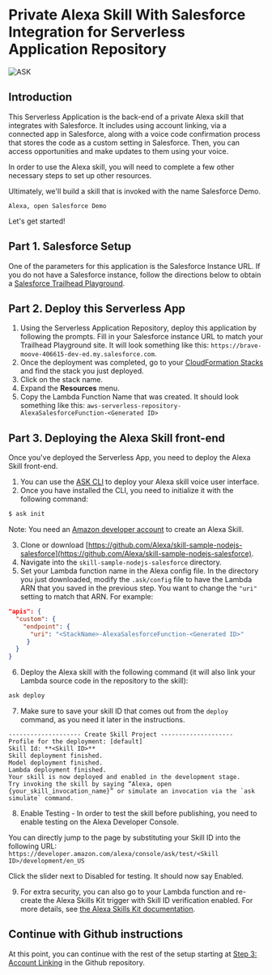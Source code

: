 # Private Alexa Skill With Salesforce Integration for Serverless Application Repository

![ASK](https://m.media-amazon.com/images/G/01/mobile-apps/dex/alexa/alexa-skills-kit/tutorials/quiz-game/header._TTH_.png)

## Introduction

This Serverless Application is the back-end of a private Alexa skill that integrates with Salesforce. It includes using account linking, via a connected app in Salesforce, along with a voice code confirmation process that stores the code as a custom setting in Salesforce. Then, you can access opportunities and make updates to them using your voice.

In order to use the Alexa skill, you will need to complete a few other necessary steps to set up other resources.

Ultimately, we'll build a skill that is invoked with the name Salesforce Demo.

```text
Alexa, open Salesforce Demo
```

Let's get started!

## Part 1. Salesforce Setup

One of the parameters for this application is the Salesforce Instance URL. If you do not have a Salesforce instance, follow the directions below to obtain  a [Salesforce Trailhead Playground](https://trailhead.salesforce.com/en/modules/trailhead_playground_management/units/create-a-trailhead-playground).

## Part 2. Deploy this Serverless App

1. Using the Serverless Application Repository, deploy this application by following the prompts. Fill in your Salesforce instance URL to match your Trailhead Playground site. It will look something like this: ```https://brave-moove-406615-dev-ed.my.salesforce.com```.
2. Once the deployment was completed, go to your [CloudFormation Stacks](https://console.aws.amazon.com/cloudformation/home?region=us-east-1#/stacks) and find the stack you just deployed.
3. Click on the stack name.
4. Expand the **Resources** menu.
5. Copy the Lambda Function Name that was created. It should look something like this: ```aws-serverless-repository-AlexaSalesforceFunction-<Generated ID>```

## Part 3. Deploying the Alexa Skill front-end

Once you've deployed the Serverless App, you need to deploy the Alexa Skill front-end.

1. You can use the [ASK CLI](https://developer.amazon.com/docs/smapi/quick-start-alexa-skills-kit-command-line-interface.html) to deploy your Alexa skill voice user interface.
2. Once you have installed the CLI, you need to initialize it with the following command:

```bash
$ ask init
```

Note: You need an [Amazon developer account](https://developer.amazon.com) to create an Alexa Skill.

3. Clone or download [https://github.com/Alexa/skill-sample-nodejs-salesforce](https://github.com/Alexa/skill-sample-nodejs-salesforce).
4. Navigate into the ```skill-sample-nodejs-salesforce``` directory. 
5. Set your Lambda function name in the Alexa config file. In the directory you just downloaded, modify the ```.ask/config``` file to have the Lambda ARN that you saved in the previous step. You want to change the ```"uri"``` setting to match that ARN. For example:

```json
"apis": {
  "custom": {
    "endpoint": {
      "uri": "<StackName>-AlexaSalesforceFunction-<Generated ID>"
     }
  }
}
```

6. Deploy the Alexa skill with the following command (it will also link your Lambda source code in the repository to the skill):

```bash
ask deploy
```

7. Make sure to save your skill ID that comes out from the ```deploy``` command, as you need it later in the instructions.

```
-------------------- Create Skill Project --------------------
Profile for the deployment: [default]
Skill Id: **<Skill ID>**
Skill deployment finished.
Model deployment finished.
Lambda deployment finished.
Your skill is now deployed and enabled in the development stage.
Try invoking the skill by saying “Alexa, open {your_skill_invocation_name}” or simulate an invocation via the `ask simulate` command.
```

8. Enable Testing - In order to test the skill before publishing, you need to enable testing on the  Alexa Developer Console.

You can directly jump to the page by substituting your Skill ID into the following URL: ```https://developer.amazon.com/alexa/console/ask/test/<Skill ID>/development/en_US```

Click the slider next to Disabled for testing. It should now say Enabled.

9. For extra security, you can also go to your Lambda function and re-create the Alexa Skills Kit trigger with Skill ID verification enabled. For more details, see [the Alexa Skills Kit documentation](https://developer.amazon.com/docs/custom-skills/host-a-custom-skill-as-an-aws-lambda-function.html#configuring-the-alexa-skills-kit-trigger).

## Continue with Github instructions

At this point, you can continue with the rest of the setup starting at [Step 3: Account Linking](https://github.com/alexa/skill-sample-nodejs-salesforce/blob/master/instructions/3-account-linking.md) in the Github repository.


